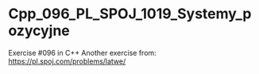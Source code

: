 # Cpp_096_PL_SPOJ_1019_Systemy_pozycyjne
Exercise #096 in C++
Another exercise from: https://pl.spoj.com/problems/latwe/
